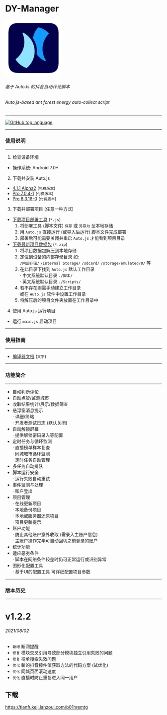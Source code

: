 # DY-Manager

![banner](/logo.png)

###### 基于 AutoJs 的抖音自动评论脚本

###### Auto.js\-based ant forest energy auto-collect script

******


[![GitHub top language](https://img.shields.io/github/languages/top/SuperMonster003/Ant-Forest?color=eb8031)](https://github.com/topics/javascript)
******
### 使用说明
******

1. 检查设备环境

- 操作系统: Android 7.0+

2. 下载并安装 Auto.js

- [4.1.1 Alpha2](https://github.com/SuperMonster002/Hello-Sockpuppet/raw/master/%5Bauto.js%5D%5B4.1.1_alpha2%5D%5Barm-v7%5D(b69a4e23).apk?raw=true) (`免费版本`)
- [Pro 7.0.4-1](https://github.com/SuperMonster002/Hello-Sockpuppet/blob/master/%5Bauto.js%5D%5Bpro_7.0.4-1%5D(31b16c93).apk?raw=true) (`付费版本`)
- [Pro 8.3.16-0](https://github.com/SuperMonster002/Hello-Sockpuppet/blob/master/%5Bauto.js%5D%5Bpro_8.3.16-0%5D(9a414abf).apk?raw=true) (`付费版本`)

3. 下载并部署项目 (任意一种方式)

- [下载项目部署工具](http://doc.autoxjs.com/) (`*.js`)
    1. 将部署工具 (脚本文件) `保存` 或 `另存为` 至本地存储
    2. 用 `Auto.js` 直接运行 (或导入后运行) 脚本文件完成部署
    3. 部署后可能需要关闭并重启 `Auto.js` 才能看到项目目录
- [下载最新项目数据包](https://tianfukeji.lanzoui.com/b01hremtg) (`*.zip`)
    1. 将项目数据包解压到本地存储
    2. 定位到设备的内部存储目录 如:  
       `/内部存储/` `/Internal Storage/` `/sdcard/` `/storage/emulated/0/` 等
    3. 在此目录下找到 `Auto.js` 默认工作目录  
       · 中文系统默认目录 `./脚本/`  
       · 英文系统默认目录 `./Scripts/`
    4. 若不存在则需手动建立工作目录  
       或在 `Auto.js` 软件中设置工作目录
    5. 将解压后的项目文件夹放置在工作目录中

4. 使用 Auto.js 运行项目

- 运行 `main.js` 启动项目

******
### 使用指南
******
* [编译器文档](http://doc.autoxjs.com) (`文字`)
******
### 功能简介
******

* 自动判断评论
* 自动点赞/监测城市
* 收取结果统计/展示/数据筛查
* 悬浮窗消息提示  
  · 详细/简略  
  · 开发者测试日志 (默认关闭)
* 自动解锁屏幕  
  · 提供解锁密码录入等配置
* 定时任务与循环监测  
  · 直播榜单样本复查  
  · 同城城市循环监测  
  · 定时任务自动管理
* 多任务自动排队
* 脚本运行安全  
  · 运行失败自动重试  
* 事件监测与处理  
  · 账户登出  
* 项目管理  
  · 在线更新项目  
  · 本地备份项目  
  · 本地或服务器还原项目  
  · 项目更新提示
* 账户功能  
  · 防止其他账户意外收取 (需录入主账户信息)  
  · 主账户操作完毕可自动回切之前登录的账户
* 统计功能
* 适应恶劣条件  
  · 脚本在网络条件较差时仍可正常运行或识别异常
* 图形化配置工具  
  · 基于UI的配置工具 可详细配置项目参数

******
### 版本历史
******

[comment]: <> (Version history only shows last 3 versions)

# v1.2.2
###### 2021/08/02
* `新增` 断网提醒
* `修复` 模块交叉引用导致部分模块独立引用失败的问题
* `修复` 榜单搜索失效问题
* `优化` 新的抖音控件值获取方法的代码方案 (试优化)
* `优化` 同城页面滚动速度
* `优化` 直播时防止重复进入同一用户

## 下载
https://tianfukeji.lanzoui.com/b01hremtg
